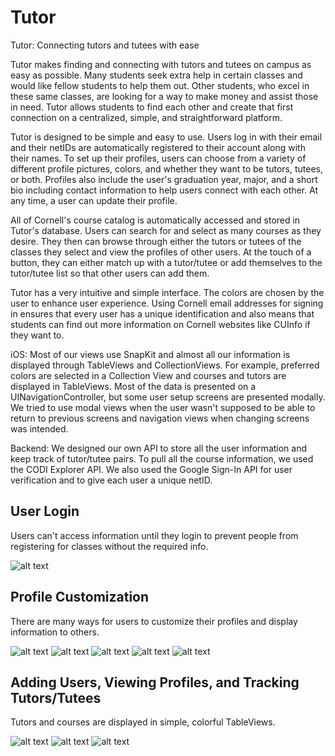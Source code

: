 # Tutor
Tutor: Connecting tutors and tutees with ease

Tutor makes finding and connecting with tutors and tutees on campus as easy as possible. Many students seek extra help in certain classes and would like fellow students to help them out. Other students, who excel in these same classes, are looking for a way to make money and assist those in need. Tutor allows students to find each other and create that first connection on a centralized, simple, and straightforward platform.

Tutor is designed to be simple and easy to use. Users log in with their email and their netIDs are automatically registered to their account along with their names. To set up their profiles, users can choose from a variety of different profile pictures, colors, and whether they want to be tutors, tutees, or both. Profiles also include the user's graduation year, major, and a short bio including contact information to help users connect with each other. At any time, a user can update their profile.

All of Cornell's course catalog is automatically accessed and stored in Tutor's database. Users can search for and select as many courses as they desire. They then can browse through either the tutors or tutees of the classes they select and view the profiles of other users. At the touch of a button, they can either match up with a tutor/tutee or add themselves to the tutor/tutee list so that other users can add them.

Tutor has a very intuitive and simple interface. The colors are chosen by the user to enhance user experience. Using Cornell email addresses for signing in ensures that every user has a unique identification and also means that students can find out more information on Cornell websites like CUInfo if they want to.

iOS: Most of our views use SnapKit and almost all our information is displayed through TableViews and CollectionViews. For example, preferred colors are selected in a Collection View and courses and tutors are displayed in TableViews. Most of the data is presented on a UINavigationController, but some user setup screens are presented modally. We tried to use modal views when the user wasn't supposed to be able to return to previous screens and navigation views when changing screens was intended.

Backend: We designed our own API to store all the user information and keep track of tutor/tutee pairs. To pull all the course information, we used the CODI Explorer API. We also used the Google Sign-In API for user verification and to give each user a unique netID.

## User Login
Users can't access information until they login to prevent people from registering for classes without the required info.

![alt text](https://github.com/alanna-zhou/hackchallenge/blob/master/Screenshots/IMG_0243.PNG)

## Profile Customization
There are many ways for users to customize their profiles and display information to others.

![alt text](https://github.com/alanna-zhou/hackchallenge/blob/master/Screenshots/IMG_0245.PNG)
![alt text](https://github.com/alanna-zhou/hackchallenge/blob/master/Screenshots/IMG_0247.PNG)
![alt text](https://github.com/alanna-zhou/hackchallenge/blob/master/Screenshots/IMG_0231.PNG)
![alt text](https://github.com/alanna-zhou/hackchallenge/blob/master/Screenshots/IMG_0236.PNG)
![alt text](https://github.com/alanna-zhou/hackchallenge/blob/master/Screenshots/IMG_0244.PNG)

## Adding Users, Viewing Profiles, and Tracking Tutors/Tutees
Tutors and courses are displayed in simple, colorful TableViews.

![alt text](https://github.com/alanna-zhou/hackchallenge/blob/master/Screenshots/IMG_0239.PNG)
![alt text](https://github.com/alanna-zhou/hackchallenge/blob/master/Screenshots/IMG_0242.PNG)
![alt text](https://github.com/alanna-zhou/hackchallenge/blob/master/Screenshots/IMG_0248.PNG)

